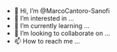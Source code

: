 - 👋 Hi, I’m @MarcoCantoro-Sanofi
- 👀 I’m interested in ...
- 🌱 I’m currently learning ...
- 💞️ I’m looking to collaborate on ...
- 📫 How to reach me ...

<!---
MarcoCantoro-Sanofi/MarcoCantoro-Sanofi is a ✨ special ✨ repository because its `README.md` (this file) appears on your GitHub profile.
You can click the Preview link to take a look at your changes.
--->

